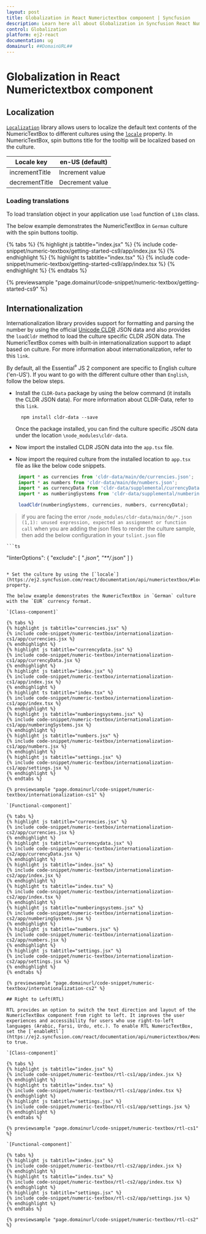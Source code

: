 ```yaml
---
layout: post
title: Globalization in React Numerictextbox component | Syncfusion
description: Learn here all about Globalization in Syncfusion React Numerictextbox component of Syncfusion Essential JS 2 and more.
control: Globalization 
platform: ej2-react
documentation: ug
domainurl: ##DomainURL##
---
```


# Globalization in React Numerictextbox component

## Localization

[`Localization`](https://ej2.syncfusion.com/react/documentation/common/globalization/localization) library allows users to localize the default text contents of the NumericTextBox to different cultures using the [`locale`](https://ej2.syncfusion.com/react/documentation/api/numerictextbox/#locale) property.
In NumericTextBox, spin buttons title for the tooltip will be localized based on the culture.

| Locale key | en-US (default)  |
|------|------|
| incrementTitle |  Increment value |
| decrementTitle |  Decrement value |

### Loading translations

To load translation object in your application use `load` function of `L10n` class.

The below example demonstrates the NumericTextBox in `German` culture with the spin buttons tooltip.

{% tabs %}
{% highlight js tabtitle="index.jsx" %}
{% include code-snippet/numeric-textbox/getting-started-cs9/app/index.jsx %}
{% endhighlight %}
{% highlight ts tabtitle="index.tsx" %}
{% include code-snippet/numeric-textbox/getting-started-cs9/app/index.tsx %}
{% endhighlight %}
{% endtabs %}

 {% previewsample "page.domainurl/code-snippet/numeric-textbox/getting-started-cs9" %}

## Internationalization

Internationalization library provides support for formatting and parsing the number by using the official [Unicode CLDR](http://cldr.unicode.org/) JSON data and also provides the `loadCldr` method to load the culture specific CLDR JSON data. The NumericTextBox comes with built-in internationalization support to adapt based on culture. For more information about internationalization, refer to this `link`.

By default, all the Essential<sup style="font-size:70%">&reg;</sup> JS 2  component are specific to English culture ('en-US'). If you want to go with the different culture other than `English`, follow the below steps.

* Install the `CLDR-Data` package by using the below command (it installs the CLDR JSON data). For more information about CLDR-Data, refer to this `link`.

    ```
      npm install cldr-data --save
    ```

    Once the package installed, you can find the culture specific JSON data under the location `\node_modules\cldr-data`.

* Now import the installed CLDR JSON data into the `app.tsx` file.

* Now import the required culture from the installed location to `app.tsx` file as like the below code snippets.

    ```ts
     import * as currencies from 'cldr-data/main/de/currencies.json';
     import * as numbers from 'cldr-data/main/de/numbers.json';
     import * as currencyData from 'cldr-data/supplemental/currencyData.json';
     import * as numberingSystems from 'cldr-data/supplemental/numberingSystems.json';

     loadCldr(numberingSystems, currencies, numbers, currencyData);
   ```

> if you are facing the error `/node_modules/cldr-data/main/de/*.json (1,1): unused expression, expected an assignment or function call` when you are adding the json files to render the culture sample, then add the below configuration in your `tslint.json` file

    ```ts

   "linterOptions": {
     "exclude": [
       "*.json",
       "**/*.json"
     ]
   }

  ```

* Set the culture by using the [`locale`](https://ej2.syncfusion.com/react/documentation/api/numerictextbox/#locale) property.

The below example demonstrates the NumericTextBox in `German` culture with the `EUR` currency format.

`[Class-component]`

{% tabs %}
{% highlight js tabtitle="currencies.jsx" %}
{% include code-snippet/numeric-textbox/internationalization-cs1/app/currencies.jsx %}
{% endhighlight %}
{% highlight js tabtitle="currencydata.jsx" %}
{% include code-snippet/numeric-textbox/internationalization-cs1/app/currencyData.jsx %}
{% endhighlight %}
{% highlight js tabtitle="index.jsx" %}
{% include code-snippet/numeric-textbox/internationalization-cs1/app/index.jsx %}
{% endhighlight %}
{% highlight ts tabtitle="index.tsx" %}
{% include code-snippet/numeric-textbox/internationalization-cs1/app/index.tsx %}
{% endhighlight %}
{% highlight js tabtitle="numberingsystems.jsx" %}
{% include code-snippet/numeric-textbox/internationalization-cs1/app/numberingSystems.jsx %}
{% endhighlight %}
{% highlight js tabtitle="numbers.jsx" %}
{% include code-snippet/numeric-textbox/internationalization-cs1/app/numbers.jsx %}
{% endhighlight %}
{% highlight js tabtitle="settings.jsx" %}
{% include code-snippet/numeric-textbox/internationalization-cs1/app/settings.jsx %}
{% endhighlight %}
{% endtabs %}

 {% previewsample "page.domainurl/code-snippet/numeric-textbox/internationalization-cs1" %}

`[Functional-component]`

{% tabs %}
{% highlight js tabtitle="currencies.jsx" %}
{% include code-snippet/numeric-textbox/internationalization-cs2/app/currencies.jsx %}
{% endhighlight %}
{% highlight js tabtitle="currencydata.jsx" %}
{% include code-snippet/numeric-textbox/internationalization-cs2/app/currencyData.jsx %}
{% endhighlight %}
{% highlight js tabtitle="index.jsx" %}
{% include code-snippet/numeric-textbox/internationalization-cs2/app/index.jsx %}
{% endhighlight %}
{% highlight ts tabtitle="index.tsx" %}
{% include code-snippet/numeric-textbox/internationalization-cs2/app/index.tsx %}
{% endhighlight %}
{% highlight js tabtitle="numberingsystems.jsx" %}
{% include code-snippet/numeric-textbox/internationalization-cs2/app/numberingSystems.jsx %}
{% endhighlight %}
{% highlight js tabtitle="numbers.jsx" %}
{% include code-snippet/numeric-textbox/internationalization-cs2/app/numbers.jsx %}
{% endhighlight %}
{% highlight js tabtitle="settings.jsx" %}
{% include code-snippet/numeric-textbox/internationalization-cs2/app/settings.jsx %}
{% endhighlight %}
{% endtabs %}

 {% previewsample "page.domainurl/code-snippet/numeric-textbox/internationalization-cs2" %}

## Right to Left(RTL)

RTL provides an option to switch the text direction and layout of the NumericTextBox component from right to left. It improves the user experiences and accessibility for users who use right-to-left languages (Arabic, Farsi, Urdu, etc.). To enable RTL NumericTextBox, set the [`enableRtl`](https://ej2.syncfusion.com/react/documentation/api/numerictextbox/#enablertl) to true.

`[Class-component]`

{% tabs %}
{% highlight js tabtitle="index.jsx" %}
{% include code-snippet/numeric-textbox/rtl-cs1/app/index.jsx %}
{% endhighlight %}
{% highlight ts tabtitle="index.tsx" %}
{% include code-snippet/numeric-textbox/rtl-cs1/app/index.tsx %}
{% endhighlight %}
{% highlight js tabtitle="settings.jsx" %}
{% include code-snippet/numeric-textbox/rtl-cs1/app/settings.jsx %}
{% endhighlight %}
{% endtabs %}

 {% previewsample "page.domainurl/code-snippet/numeric-textbox/rtl-cs1" %}

`[Functional-component]`

{% tabs %}
{% highlight js tabtitle="index.jsx" %}
{% include code-snippet/numeric-textbox/rtl-cs2/app/index.jsx %}
{% endhighlight %}
{% highlight ts tabtitle="index.tsx" %}
{% include code-snippet/numeric-textbox/rtl-cs2/app/index.tsx %}
{% endhighlight %}
{% highlight js tabtitle="settings.jsx" %}
{% include code-snippet/numeric-textbox/rtl-cs2/app/settings.jsx %}
{% endhighlight %}
{% endtabs %}

{% previewsample "page.domainurl/code-snippet/numeric-textbox/rtl-cs2" %}

 